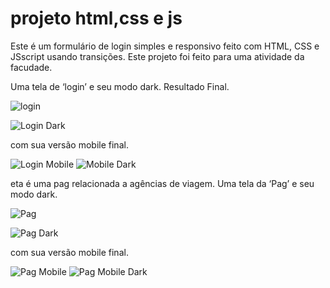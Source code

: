 # projeto html,css e js
Este é um formulário de login simples e responsivo feito com HTML, CSS e JSscript usando transições.
Este projeto foi feito para uma atividade da facudade.

Uma tela de ‘login’ e seu modo dark.
Resultado Final.

![login](https://user-images.githubusercontent.com/92549577/143493619-0501d153-e005-406f-bb49-c4f21287960f.jpeg)


![Login Dark](https://user-images.githubusercontent.com/92549577/143490968-b2edcdaa-2741-4724-b0f8-3992f64e051f.jpeg)



com sua versão mobile final.


![Login Mobile](https://user-images.githubusercontent.com/92549577/143493007-8c216972-3e11-4121-80e2-c3cf2cbbbf71.jpg)
![Mobile Dark](https://user-images.githubusercontent.com/92549577/143493015-252b1a99-6541-43b7-a8dc-23336531fad2.jpg)







eta é uma pag relacionada a agências de viagem.
Uma tela da ‘Pag’ e seu modo dark.




![Pag](https://user-images.githubusercontent.com/92549577/142515387-a21138b6-158e-4c46-9227-69b6a199366d.jpg)


![Pag Dark](https://user-images.githubusercontent.com/92549577/143490131-1f3fb14a-daba-4a7f-b77b-91e12209d94b.jpg)



com sua versão mobile final.


![Pag Mobile](https://user-images.githubusercontent.com/92549577/143493042-a7062665-10d2-4a04-8838-9f5b6fb8c73d.jpg)
![Pag Mobile Dark](https://user-images.githubusercontent.com/92549577/143493164-0f05f573-155b-42b9-90aa-3daa1318e9a5.jpg)




